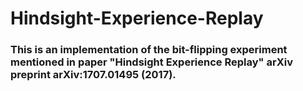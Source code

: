 # Hindsight-Experience-Replay


### This is an implementation of the bit-flipping experiment mentioned in paper "Hindsight Experience Replay" arXiv preprint arXiv:1707.01495 (2017).




